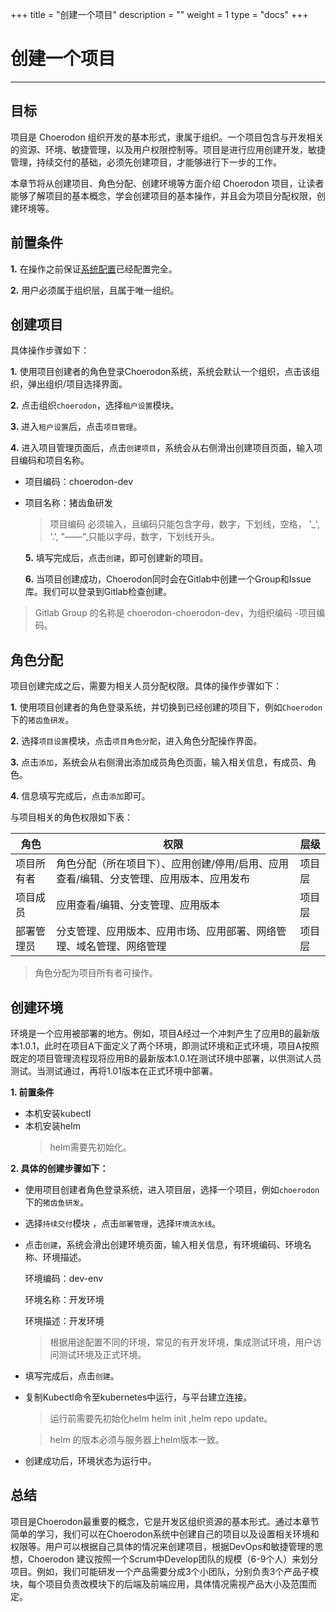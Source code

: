 ﻿+++
title = "创建一个项目"
description = ""
weight = 1
type = "docs"
+++

# 创建一个项目
---

## 目标

项目是 Choerodon 组织开发的基本形式，隶属于组织。一个项目包含与开发相关的资源、环境、敏捷管理，以及用户权限控制等。项目是进行应用创建开发，敏捷管理，持续交付的基础，必须先创建项目，才能够进行下一步的工作。

本章节将从创建项目、角色分配、创建环境等方面介绍 Choerodon 项目，让读者能够了解项目的基本概念，学会创建项目的基本操作，并且会为项目分配权限，创建环境等。

## 前置条件

**1.**  在操作之前保证[系统配置](../../user-guide/system-configuration)已经配置完全。

**2.** 用户必须属于组织层，且属于唯一组织。

## 创建项目

 具体操作步骤如下：

   **1.** 使用项目创建者的角色登录Choerodon系统，系统会默认一个组织，点击该组织，弹出组织/项目选择界面。

   **2.** 点击组织`choerodon`，选择`租户设置`模块。

   **3.** 进入`租户设置`后，点击`项目管理`。

   **4.** 进入项目管理页面后，点击``创建项目``，系统会从右侧滑出创建项目页面，输入项目编码和项目名称。

 - 项目编码：choerodon-dev 
 - 项目名称：猪齿鱼研发
     　<blockquote class="warning">
       项目编码 必须输入，且编码只能包含字母，数字，下划线，空格， '_', '.', "——",只能以字母，数字，下划线开头。
     </blockquote>

   **5.** 填写完成后，点击``创建``，即可创建新的项目。

   **6.** 当项目创建成功，Choerodon同时会在Gitlab中创建一个Group和Issue库。我们可以登录到Gitlab检查创建。

 <blockquote class="note">
  Gitlab Group 的名称是 choerodon-choerodon-dev，为组织编码 -项目编码。
 </blockquote>

## 角色分配

项目创建完成之后，需要为相关人员分配权限。具体的操作步骤如下：

**1.**  使用项目创建者的角色登录系统，并切换到已经创建的项目下，例如`Choerodon`下的`猪齿鱼研发`。

**2.**  选择``项目设置``模块，点击``项目角色分配``，进入角色分配操作界面。

**3.**  点击`添加`，系统会从右侧滑出添加成员角色页面，输入相关信息，有成员、角色。

**4.** 信息填写完成后，点击`添加`即可。

与项目相关的角色权限如下表：

角色 | 权限 | 层级
--- | --- | ---
项目所有者 | 角色分配（所在项目下）、应用创建/停用/启用、应用查看/编辑、分支管理、应用版本、应用发布 | 项目层
项目成员 | 应用查看/编辑、分支管理、应用版本 | 项目层
部署管理员 | 分支管理、应用版本、应用市场、应用部署、网络管理、域名管理、网络管理 | 项目层

<blockquote class="note">
   角色分配为项目所有者可操作。
 </blockquote>



## 创建环境

环境是一个应用被部署的地方。例如，项目A经过一个冲刺产生了应用B的最新版本1.0.1，此时在项目A下面定义了两个环境，即测试环境和正式环境，项目A按照既定的项目管理流程现将应用B的最新版本1.0.1在测试环境中部署，以供测试人员测试。当测试通过，再将1.01版本在正式环境中部署。

 **1. 前置条件**

 - 本机安装kubectl
 - 本机安装helm
     <blockquote class="warning">
        helm需要先初始化。
    </blockquote>

**2. 具体的创建步骤如下：**

 - 使用项目创建者角色登录系统，进入项目层，选择一个项目，例如``choerodon``下的``猪齿鱼研发``。
 - 选择`持续交付`模块 ，点击`部署管理`，选择`环境流水线`。
 -  点击`创建`，系统会滑出创建环境页面，输入相关信息，有环境编码、环境名称、环境描述。

    环境编码：dev-env

    环境名称：开发环境

    环境描述：开发环境


    <blockquote class="note">
        根据用途配置不同的环境，常见的有开发环境，集成测试环境，用户访问测试环境及正式环境。
    </blockquote>

 -  填写完成后，点击`创建`。
 -  复制Kubectl命令至kubernetes中运行，与平台建立连接。
     <blockquote class="note">
        运行前需要先初始化helm helm init ,helm repo update。
    </blockquote>
	     <blockquote class="warning">
        helm 的版本必须与服务器上helm版本一致。
    </blockquote>
 -  创建成功后，环境状态为运行中。


## 总结

项目是Choerodon最重要的概念，它是开发区组织资源的基本形式。通过本章节简单的学习，我们可以在Choerodon系统中创建自己的项目以及设置相关环境和权限等。用户可以根据自己具体的情况来创建项目，根据DevOps和敏捷管理的思想，Choerodon 建议按照一个Scrum中Develop团队的规模（6-9个人）来划分项目。例如，我们可能研发一个产品需要分成3个小团队，分别负责3个产品子模块，每个项目负责改模块下的后端及前端应用，具体情况需视产品大小及范围而定。